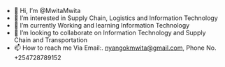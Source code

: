 - 👋 Hi, I’m @MwitaMwita
- 👀 I’m interested in Supply Chain, Logistics and Information Technology
- 🌱 I’m currently Working and learning Information Technology
- 💞️ I’m looking to collaborate on Information Technology and Supply Chain and Transportation
- 📫 How to reach me Via Email:. nyangokmwita@gmail.com, Phone No. +254728789152

<!---
MwitaMwita/MwitaMwita is a ✨ special ✨ repository because its `README.md` (this file) appears on your GitHub profile.
You can click the Preview link to take a look at your changes.
--->
